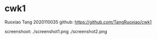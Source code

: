 # cwk1
Ruoxiao Tang 2020110035
github:
https://github.com/TangRuoxiao/cwk1

screenshoot:
./screenshot1.png
./screenshot2.png
